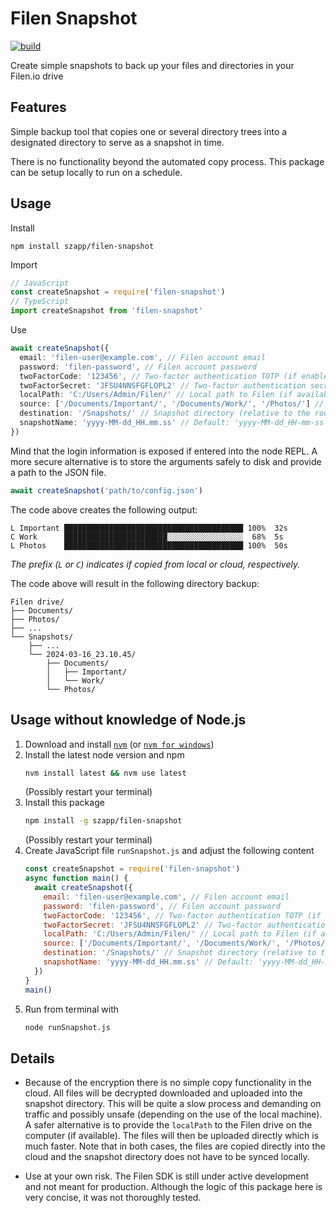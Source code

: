 # Filen Snapshot

[![build](https://github.com/szapp/filen-snapshot/actions/workflows/build.yml/badge.svg)](https://github.com/szapp/filen-snapshot/actions/workflows/build.yml)

Create simple snapshots to back up your files and directories in your Filen.io drive

## Features

Simple backup tool that copies one or several directory trees into a designated directory to serve as a snapshot in time.

There is no functionality beyond the automated copy process.
This package can be setup locally to run on a schedule.

## Usage

Install

```
npm install szapp/filen-snapshot
```

Import

```typescript
// JavaScript
const createSnapshot = require('filen-snapshot')
// TypeScript
import createSnapshot from 'filen-snapshot'
```

Use

```typescript
await createSnapshot({
  email: 'filen-user@example.com', // Filen account email
  password: 'filen-password', // Filen account password
  twoFactorCode: '123456', // Two-factor authentication TOTP (if enabled and twoFactorSecret is not specified)
  twoFactorSecret: 'JFSU4NNSFGFLOPL2' // Two-factor authentication secret (if enabled and twoFactorCode is not specified)
  localPath: 'C:/Users/Admin/Filen/' // Local path to Filen (if available, allows faster backups by uploading local files instead of downloading and uploading cloud files)
  source: ['/Documents/Important/', '/Documents/Work/', '/Photos/'] // Source directories (one or several paths relative to the root directory of the Filen drive)
  destination: '/Snapshots/' // Snapshot directory (relative to the root directory of the Filen drive, in which the snapshot will be created)
  snapshotName: 'yyyy-MM-dd_HH.mm.ss' // Default: 'yyyy-MM-dd_HH-mm-ss' (name of the snapshot directory, formatted with Luxon.DateTime.toFormat)
})
```

Mind that the login information is exposed if entered into the node REPL.
A more secure alternative is to store the arguments safely to disk and provide a path to the JSON file.

```typescript
await createSnapshot('path/to/config.json')
```

The code above creates the following output:

```
L Important ████████████████████████████████████████ 100%  32s
C Work      ███████████████████████░░░░░░░░░░░░░░░░░  68%  5s
L Photos    ████████████████████████████████████████ 100%  50s
```

_The prefix (`L` or `C`) indicates if copied from local or cloud, respectively._

The code above will result in the following directory backup:

```
Filen drive/
├── Documents/
├── Photos/
├── ...
└── Snapshots/
    ├── ...
    └── 2024-03-16_23.10.45/
        ├── Documents/
        │   ├── Important/
        │   └── Work/
        └── Photos/
```

## Usage without knowledge of Node.js

1. Download and install [`nvm`](https://github.com/nvm-sh/nvm) (or [`nvm for windows`](https://github.com/coreybutler/nvm-windows))
2. Install the latest node version and npm
   ```bash
   nvm install latest && nvm use latest
   ```
   (Possibly restart your terminal)
3. Install this package
   ```bash
   npm install -g szapp/filen-snapshot
   ```
   (Possibly restart your terminal)
4. Create JavaScript file `runSnapshot.js` and adjust the following content
   ```javascript
   const createSnapshot = require('filen-snapshot')
   async function main() {
     await createSnapshot({
       email: 'filen-user@example.com', // Filen account email
       password: 'filen-password', // Filen account password
       twoFactorCode: '123456', // Two-factor authentication TOTP (if enabled and twoFactorSecret is not specified)
       twoFactorSecret: 'JFSU4NNSFGFLOPL2' // Two-factor authentication secret (if enabled and twoFactorCode is not specified)
       localPath: 'C:/Users/Admin/Filen/' // Local path to Filen (if available, allows faster backups by uploading local files instead of downloading and uploading cloud files)
       source: ['/Documents/Important/', '/Documents/Work/', '/Photos/'] // Source directories (one or several paths relative to the root directory of the Filen drive)
       destination: '/Snapshots/' // Snapshot directory (relative to the root directory of the Filen drive, in which the snapshot will be created)
       snapshotName: 'yyyy-MM-dd_HH.mm.ss' // Default: 'yyyy-MM-dd_HH-mm-ss' (name of the snapshot directory, formatted with Luxon.DateTime.toFormat)
     })
   }
   main()
   ```
5. Run from terminal with
   ```bash
   node runSnapshot.js
   ```

## Details

- Because of the encryption there is no simple copy functionality in the cloud.
  All files will be decrypted downloaded and uploaded into the snapshot directory.
  This will be quite a slow process and demanding on traffic and possibly unsafe (depending on the use of the local machine).
  A safer alternative is to provide the `localPath` to the Filen drive on the computer (if available).
  The files will then be uploaded directly which is much faster.
  Note that in both cases, the files are copied directly into the cloud and the snapshot directory does not have to be synced locally.

- Use at your own risk.
  The Filen SDK is still under active development and not meant for production.
  Although the logic of this package here is very concise, it was not thoroughly tested.

